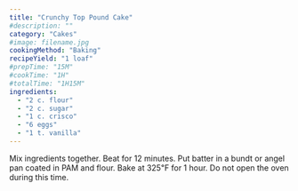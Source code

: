 ```yaml
---
title: "Crunchy Top Pound Cake"
#description: ""
category: "Cakes"
#image: filename.jpg
cookingMethod: "Baking"
recipeYield: "1 loaf"
#prepTime: "15M"
#cookTime: "1H"
#totalTime: "1H15M"
ingredients:
  - "2 c. flour"
  - "2 c. sugar"
  - "1 c. crisco"
  - "6 eggs"
  - "1 t. vanilla"
---
```


Mix ingredients together. Beat for 12 minutes.
Put batter in a bundt or angel pan coated in PAM and flour.
Bake at 325℉ for 1 hour. Do not open the oven during this time.
